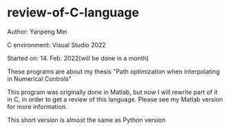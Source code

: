 # review-of-C-language

Author: Yanpeng Mei

C environment: Visual Studio 2022

Started on: 14. Feb. 2022(will be done in a month)

These programs are about my thesis "Path optimization when interpolating in Numerical Controls"

This program was originally done in Matlab, but now I will rewrite part of it in C, in order to get a review of this language. Please see my Matlab version for more information.

This short version is almost the same as Python version

